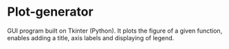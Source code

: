 # Plot-generator
GUI program built on Tkinter (Python). It plots the figure of a given function, enables adding a title, axis labels and displaying of legend.
